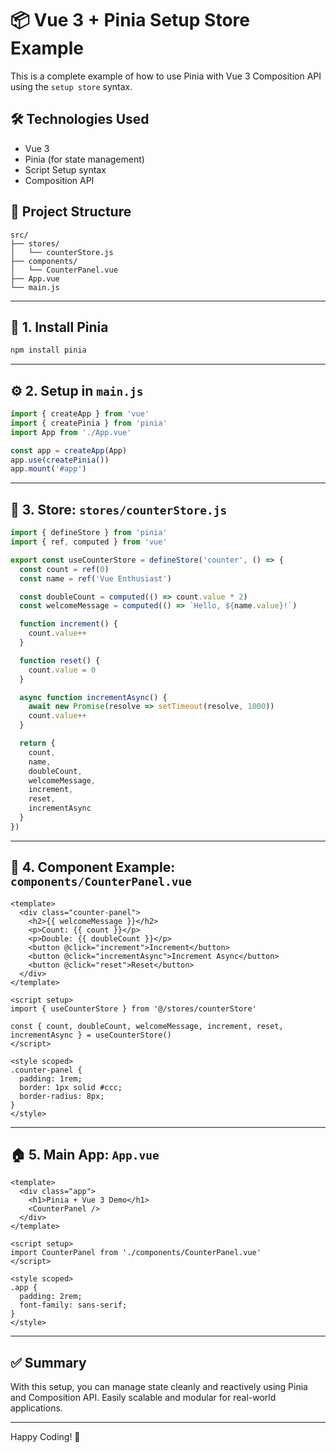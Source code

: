 # 📦 Vue 3 + Pinia Setup Store Example

This is a complete example of how to use Pinia with Vue 3 Composition API using the `setup store` syntax.

## 🛠 Technologies Used

- Vue 3
- Pinia (for state management)
- Script Setup syntax
- Composition API

## 📁 Project Structure

```
src/
├── stores/
│   └── counterStore.js
├── components/
│   └── CounterPanel.vue
├── App.vue
└── main.js
```

---

## 🧩 1. Install Pinia

```bash
npm install pinia
```

---

## ⚙️ 2. Setup in `main.js`

```js
import { createApp } from 'vue'
import { createPinia } from 'pinia'
import App from './App.vue'

const app = createApp(App)
app.use(createPinia())
app.mount('#app')
```

---

## 🧠 3. Store: `stores/counterStore.js`

```js
import { defineStore } from 'pinia'
import { ref, computed } from 'vue'

export const useCounterStore = defineStore('counter', () => {
  const count = ref(0)
  const name = ref('Vue Enthusiast')

  const doubleCount = computed(() => count.value * 2)
  const welcomeMessage = computed(() => `Hello, ${name.value}!`)

  function increment() {
    count.value++
  }

  function reset() {
    count.value = 0
  }

  async function incrementAsync() {
    await new Promise(resolve => setTimeout(resolve, 1000))
    count.value++
  }

  return {
    count,
    name,
    doubleCount,
    welcomeMessage,
    increment,
    reset,
    incrementAsync
  }
})
```

---

## 🧪 4. Component Example: `components/CounterPanel.vue`

```vue
<template>
  <div class="counter-panel">
    <h2>{{ welcomeMessage }}</h2>
    <p>Count: {{ count }}</p>
    <p>Double: {{ doubleCount }}</p>
    <button @click="increment">Increment</button>
    <button @click="incrementAsync">Increment Async</button>
    <button @click="reset">Reset</button>
  </div>
</template>

<script setup>
import { useCounterStore } from '@/stores/counterStore'

const { count, doubleCount, welcomeMessage, increment, reset, incrementAsync } = useCounterStore()
</script>

<style scoped>
.counter-panel {
  padding: 1rem;
  border: 1px solid #ccc;
  border-radius: 8px;
}
</style>
```

---

## 🏠 5. Main App: `App.vue`

```vue
<template>
  <div class="app">
    <h1>Pinia + Vue 3 Demo</h1>
    <CounterPanel />
  </div>
</template>

<script setup>
import CounterPanel from './components/CounterPanel.vue'
</script>

<style scoped>
.app {
  padding: 2rem;
  font-family: sans-serif;
}
</style>
```

---

## ✅ Summary

With this setup, you can manage state cleanly and reactively using Pinia and Composition API. Easily scalable and modular for real-world applications.

---

Happy Coding! 🎉